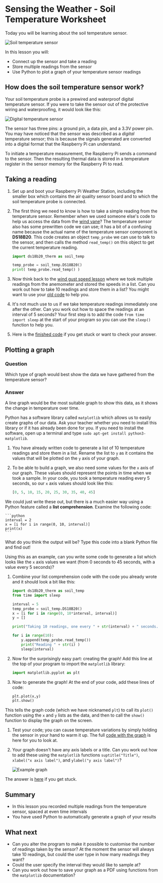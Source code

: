 # Sensing the Weather - Soil Temperature Worksheet

Today you will be learning about the soil temperature sensor.

![Soil temperature sensor](images/soil_temp_sensor.png)

In this lesson you will:

- Connect up the sensor and take a reading
- Store multiple readings from the sensor
- Use Python to plot a graph of your temperature sensor readings

## How does the soil temperature sensor work?

Your soil temperature probe is a prewired and waterproof digital temperature sensor. If you were to take the sensor out of the protective wiring and waterproofing, it would look like this:

![Digital temperature sensor](images/bare_sensor.jpg)

The sensor has three pins: a ground pin, a data pin, and a 3.3V power pin. You may have noticed that the sensor was described as a *digital* temperature sensor; this is because the signals generated are converted into a digital format that the Raspberry Pi can understand.

To initiate a temperature measurement, the Raspberry Pi sends a command to the sensor. Then the resulting thermal data is stored in a temperature register in the sensor memory for the Raspberry Pi to read.


## Taking a reading

1. Set up and boot your Raspberry Pi Weather Station, including the smaller box which contains the air quality sensor board and to which the soil temperature probe is connected.

1. The first thing we need to know is how to take a simple reading from the temperature sensor. Remember when we used someone else's code to help us access the data from the [wind vane](../lesson-4/worksheet.md)? The temperature sensor also has some prewritten code we can use; it has a bit of a confusing name because the actual name of the temperature sensor component is **DS18B20**. This code creates an object `temp_probe` we can use to talk to the sensor, and then calls the method `read_temp()` on this object to get the current temperature reading.


	```python
	import ds18b20_therm as soil_temp

	temp_probe = soil_temp.DS18B20()
	print( temp_probe.read_temp() )
	```

1. Now think back to the [wind gust speed lesson](../lesson-3/worksheet.md) where we took multiple readings from the anemometer and stored the speeds in a list. Can you work out how to take 10 readings and store them in a list? You might want to use your [old code](../lesson-3/code/wind_gust.py) to help you.

1. It's not much use to us if we take temperature readings immediately one after the other. Can you work out how to space the readings at an interval of 5 seconds? Your first step is to add the code `from time import sleep` at the start of your program so you can use the `sleep()` function to help you.

1. Here is the [finished code](code/soil_multi_readings.py) if you get stuck or want to check your answer.

## Plotting a graph

### Question

Which type of graph would best show the data we have gathered from the temperature sensor?

### Answer

A line graph would be the most suitable graph to show this data, as it shows the change in temperature over time.

Python has a software library called `matplotlib` which allows us to easily create graphs of our data. Ask your teacher whether you need to install this library or if it has already been done for you. If you need to install the software, open up a terminal and type `sudo apt-get install python3-matplotlib`.

1. You have already written code to generate a list of 10 temperature readings and store them in a list. Rename the list to `y` as it contains the values that will be plotted on the `y` axis of your graph.

1. To be able to build a graph, we also need some values for the `x` axis of our graph. These values should represent the points in time when we took a sample. In your code, you took a temperature reading every 5 seconds, so our `x` axis values should look like this:

	```python
	[0, 5, 10, 15, 20, 25, 30, 35, 40, 45]
	```

We could just write these out, but there is a much easier way using a Python feature called a **list comprehension**. Examine the following code:

	```python
	interval = 2
	x = [i for i in range(0, 10, interval)]
	print(x)
	```

What do you think the output will be? Type this code into a blank Python file and find out!

Using this as an example, can you write some code to generate a list which looks like the `x` axis values we want (from 0 seconds to 45 seconds, with a value every 5 seconds)?

1. Combine your list comprehension code with the code you already wrote and it should look a bit like this:

	```python
	import ds18b20_therm as soil_temp
	from time import sleep

	interval = 5
	temp_probe = soil_temp.DS18B20()
	x = [i for i in range(0, 10*interval, interval)]
	y = []

	print("Taking 10 readings, one every " + str(interval) + " seconds...")

	for i in range(10):
	    y.append(temp_probe.read_temp())
	    print("Reading " + str(i) )
	    sleep(interval)
	```

1. Now for the surprisingly easy part: creating the graph! Add this line at the top of your program to import the `matplotlib` library:

	```python
	import matplotlib.pyplot as plt
	```

1. Now to generate the graph! At the end of your code, add these lines of code:

	```python
	plt.plot(x,y)
	plt.show()
	```

This tells the graph code (which we have nicknamed `plt`) to call its `plot()` function using the `x` and `y` lists as the data, and then to call the `show()` function to display the graph on the screen.


1. Test your code; you can cause temperature variations by simply holding the sensor in your hand to warm it up. The full [code with the graph](code/soil_temp.py) is here for you to look at.

1. Your graph doesn't have any axis labels or a title. Can you work out how to add these using the `matplotlib` functions `suptitle("Title")`, `xlabel("x axis label")`, and `ylabel("y axis label")`?

	![Example graph](images/graph_example.png)

The answer is [here](code/soil_fancy_graph.py) if you get stuck.

## Summary

- In this lesson you recorded multiple readings from the temperature sensor, spaced at even time intervals
- You have used Python to automatically generate a graph of your results


## What next

- Can you alter the program to make it possible to customise the number of readings taken by the sensor? At the moment the sensor will always take 10 readings, but could the user type in how many readings they want?
- Could the user specify the interval they would like to sample at?
- Can you work out how to save your graph as a PDF using functions from the `matplotlib` documentation?
